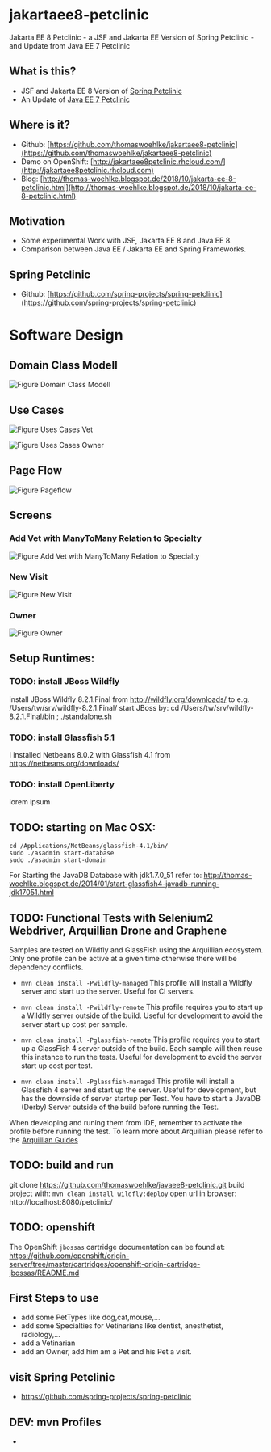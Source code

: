 # jakartaee8-petclinic
Jakarta EE 8 Petclinic -  a JSF and Jakarta EE Version of Spring Petclinic -  and Update from Java EE 7 Petclinic

## What is this?
* JSF and Jakarta EE 8 Version of [Spring Petclinic](https://github.com/spring-projects/spring-petclinic)
* An Update of [Java EE 7 Petclinic](https://github.com/thomaswoehlke/javaee7-petclinic)

## Where is it?
* Github: [https://github.com/thomaswoehlke/jakartaee8-petclinic](https://github.com/thomaswoehlke/jakartaee8-petclinic)
* Demo on OpenShift: [http://jakartaee8petclinic.rhcloud.com/](http://jakartaee8petclinic.rhcloud.com)
* Blog: [http://thomas-woehlke.blogspot.de/2018/10/jakarta-ee-8-petclinic.html](http://thomas-woehlke.blogspot.de/2018/10/jakarta-ee-8-petclinic.html)

## Motivation
* Some experimental Work with JSF, Jakarta EE 8 and Java EE 8. 
* Comparison between Java EE / Jakarta EE and Spring Frameworks.

## Spring Petclinic
* Github: [https://github.com/spring-projects/spring-petclinic](https://github.com/spring-projects/spring-petclinic)

# Software Design

## Domain Class Modell

![Figure Domain Class Modell](etc/images/DomainClassModell.jpg)

## Use Cases

![Figure Uses Cases Vet](etc/images/UseCases.jpg)

![Figure Uses Cases Owner](etc/images/UseCasesOwner.jpg)

## Page Flow

![Figure Pageflow](etc/images/Pageflow.jpg)

## Screens

### Add Vet with ManyToMany Relation to Specialty

![Figure Add Vet with ManyToMany Relation to Specialty](etc/images/screenAddVet.png)

### New Visit

![Figure New Visit](etc/images/screenNewVisit.png])

### Owner

![Figure Owner](etc/images/screenOwner.png)

## Setup Runtimes:

### TODO: install JBoss Wildfly
install JBoss Wildfly 8.2.1.Final from http://wildfly.org/downloads/ to e.g. /Users/tw/srv/wildfly-8.2.1.Final/
start JBoss by: cd /Users/tw/srv/wildfly-8.2.1.Final/bin ; ./standalone.sh

### TODO: install Glassfish 5.1
I installed Netbeans 8.0.2 with Glassfish 4.1 from https://netbeans.org/downloads/

### TODO: install OpenLiberty
lorem ipsum

## TODO: starting on Mac OSX:

    cd /Applications/NetBeans/glassfish-4.1/bin/
    sudo ./asadmin start-database
    sudo ./asadmin start-domain

For Starting the JavaDB Database with jdk1.7.0_51 refer to: http://thomas-woehlke.blogspot.de/2014/01/start-glassfish4-javadb-running-jdk17051.html

## TODO: Functional Tests with Selenium2 Webdriver, Arquillian Drone and Graphene ##
Samples are tested on Wildfly and GlassFish using the Arquillian ecosystem.
Only one profile can be active at a given time otherwise there will be dependency conflicts.

* ``mvn clean install -Pwildfly-managed``
    This profile  will install a Wildfly server and start up the server.
    Useful for CI servers.

* ``mvn clean install -Pwildfly-remote``
    This profile requires you to start up a Wildfly server outside of the build.
    Useful for development to avoid the server start up cost per sample.

* ``mvn clean install -Pglassfish-remote``
    This profile requires you to start up a GlassFish 4 server outside of the build. Each sample will then
    reuse this instance to run the tests.
    Useful for development to avoid the server start up cost per test.


* ``mvn clean install -Pglassfish-managed``
    This profile  will install a Glassfish 4 server and start up the server.
    Useful for development, but has the downside of server startup per Test.
    You have to start a JavaDB (Derby) Server outside of the build before running the Test.

When developing and runing them from IDE, remember to activate the profile before running the test.
To learn more about Arquillian please refer to the [Arquillian Guides](http://arquillian.org/guides/)

## TODO: build and run ##
git clone https://github.com/thomaswoehlke/javaee8-petclinic.git
build project with: ``mvn clean install wildfly:deploy``
open url in browser: http://localhost:8080/petclinic/

## TODO: openshift ##
The OpenShift `jbossas` cartridge documentation can be found at:
https://github.com/openshift/origin-server/tree/master/cartridges/openshift-origin-cartridge-jbossas/README.md

## First Steps to use ##

* add some PetTypes like dog,cat,mouse,...
* add some Specialties for Vetinarians like dentist, anesthetist, radiology,...
* add a Vetinarian
* add an Owner, add him am a Pet and his Pet a visit.

## visit Spring Petclinic ##
* https://github.com/spring-projects/spring-petclinic

## DEV: mvn Profiles ##
*
 


